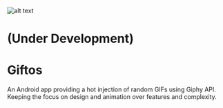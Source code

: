 ![alt text](https://www.dropbox.com/s/pryd42d93tuzui4/giftos_mock.png)

(Under Development)
===================
 
Giftos
======

An Android app providing a hot injection of random GIFs using Giphy API. Keeping the focus on design and animation over features and complexity.

